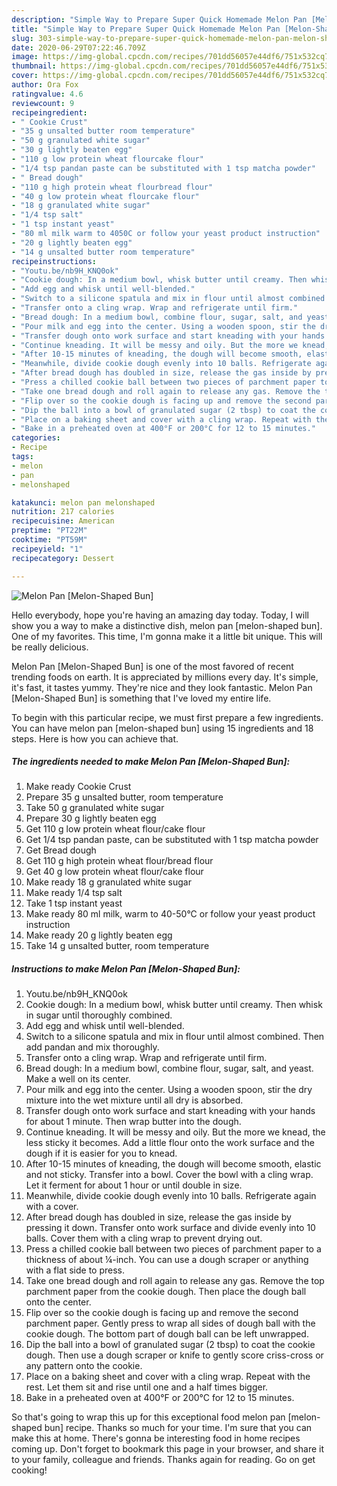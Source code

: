 ```yaml
---
description: "Simple Way to Prepare Super Quick Homemade Melon Pan [Melon-Shaped Bun]"
title: "Simple Way to Prepare Super Quick Homemade Melon Pan [Melon-Shaped Bun]"
slug: 303-simple-way-to-prepare-super-quick-homemade-melon-pan-melon-shaped-bun
date: 2020-06-29T07:22:46.709Z
image: https://img-global.cpcdn.com/recipes/701dd56057e44df6/751x532cq70/melon-pan-melon-shaped-bun-recipe-main-photo.jpg
thumbnail: https://img-global.cpcdn.com/recipes/701dd56057e44df6/751x532cq70/melon-pan-melon-shaped-bun-recipe-main-photo.jpg
cover: https://img-global.cpcdn.com/recipes/701dd56057e44df6/751x532cq70/melon-pan-melon-shaped-bun-recipe-main-photo.jpg
author: Ora Fox
ratingvalue: 4.6
reviewcount: 9
recipeingredient:
- " Cookie Crust"
- "35 g unsalted butter room temperature"
- "50 g granulated white sugar"
- "30 g lightly beaten egg"
- "110 g low protein wheat flourcake flour"
- "1/4 tsp pandan paste can be substituted with 1 tsp matcha powder"
- " Bread dough"
- "110 g high protein wheat flourbread flour"
- "40 g low protein wheat flourcake flour"
- "18 g granulated white sugar"
- "1/4 tsp salt"
- "1 tsp instant yeast"
- "80 ml milk warm to 4050C or follow your yeast product instruction"
- "20 g lightly beaten egg"
- "14 g unsalted butter room temperature"
recipeinstructions:
- "Youtu.be/nb9H_KNQ0ok"
- "Cookie dough: In a medium bowl, whisk butter until creamy. Then whisk in sugar until thoroughly combined."
- "Add egg and whisk until well-blended."
- "Switch to a silicone spatula and mix in flour until almost combined. Then add pandan and mix thoroughly."
- "Transfer onto a cling wrap. Wrap and refrigerate until firm."
- "Bread dough: In a medium bowl, combine flour, sugar, salt, and yeast. Make a well on its center."
- "Pour milk and egg into the center. Using a wooden spoon, stir the dry mixture into the wet mixture until all dry is absorbed."
- "Transfer dough onto work surface and start kneading with your hands for about 1 minute. Then wrap butter into the dough."
- "Continue kneading. It will be messy and oily. But the more we knead, the less sticky it becomes. Add a little flour onto the work surface and the dough if it is easier for you to knead."
- "After 10-15 minutes of kneading, the dough will become smooth, elastic and not sticky. Transfer into a bowl. Cover the bowl with a cling wrap. Let it ferment for about 1 hour or until double in size."
- "Meanwhile, divide cookie dough evenly into 10 balls. Refrigerate again with a cover."
- "After bread dough has doubled in size, release the gas inside by pressing it down. Transfer onto work surface and divide evenly into 10 balls. Cover them with a cling wrap to prevent drying out."
- "Press a chilled cookie ball between two pieces of parchment paper to a thickness of about ¼-inch. You can use a dough scraper or anything with a flat side to press."
- "Take one bread dough and roll again to release any gas. Remove the top parchment paper from the cookie dough. Then place the dough ball onto the center."
- "Flip over so the cookie dough is facing up and remove the second parchment paper. Gently press to wrap all sides of dough ball with the cookie dough. The bottom part of dough ball can be left unwrapped."
- "Dip the ball into a bowl of granulated sugar (2 tbsp) to coat the cookie dough. Then use a dough scraper or knife to gently score criss-cross or any pattern onto the cookie."
- "Place on a baking sheet and cover with a cling wrap. Repeat with the rest. Let them sit and rise until one and a half times bigger."
- "Bake in a preheated oven at 400°F or 200°C for 12 to 15 minutes."
categories:
- Recipe
tags:
- melon
- pan
- melonshaped

katakunci: melon pan melonshaped 
nutrition: 217 calories
recipecuisine: American
preptime: "PT22M"
cooktime: "PT59M"
recipeyield: "1"
recipecategory: Dessert

---
```



![Melon Pan [Melon-Shaped Bun]](https://img-global.cpcdn.com/recipes/701dd56057e44df6/751x532cq70/melon-pan-melon-shaped-bun-recipe-main-photo.jpg)

Hello everybody, hope you're having an amazing day today. Today, I will show you a way to make a distinctive dish, melon pan [melon-shaped bun]. One of my favorites. This time, I'm gonna make it a little bit unique. This will be really delicious.



Melon Pan [Melon-Shaped Bun] is one of the most favored of recent trending foods on earth. It is appreciated by millions every day. It's simple, it's fast, it tastes yummy. They're nice and they look fantastic. Melon Pan [Melon-Shaped Bun] is something that I've loved my entire life.


To begin with this particular recipe, we must first prepare a few ingredients. You can have melon pan [melon-shaped bun] using 15 ingredients and 18 steps. Here is how you can achieve that.

<!--inarticleads1-->

##### The ingredients needed to make Melon Pan [Melon-Shaped Bun]:

1. Make ready  Cookie Crust
1. Prepare 35 g unsalted butter, room temperature
1. Take 50 g granulated white sugar
1. Prepare 30 g lightly beaten egg
1. Get 110 g low protein wheat flour/cake flour
1. Get 1/4 tsp pandan paste, can be substituted with 1 tsp matcha powder
1. Get  Bread dough
1. Get 110 g high protein wheat flour/bread flour
1. Get 40 g low protein wheat flour/cake flour
1. Make ready 18 g granulated white sugar
1. Make ready 1/4 tsp salt
1. Take 1 tsp instant yeast
1. Make ready 80 ml milk, warm to 40-50°C or follow your yeast product instruction
1. Make ready 20 g lightly beaten egg
1. Take 14 g unsalted butter, room temperature




<!--inarticleads2-->

##### Instructions to make Melon Pan [Melon-Shaped Bun]:

1. Youtu.be/nb9H_KNQ0ok
1. Cookie dough: In a medium bowl, whisk butter until creamy. Then whisk in sugar until thoroughly combined.
1. Add egg and whisk until well-blended.
1. Switch to a silicone spatula and mix in flour until almost combined. Then add pandan and mix thoroughly.
1. Transfer onto a cling wrap. Wrap and refrigerate until firm.
1. Bread dough: In a medium bowl, combine flour, sugar, salt, and yeast. Make a well on its center.
1. Pour milk and egg into the center. Using a wooden spoon, stir the dry mixture into the wet mixture until all dry is absorbed.
1. Transfer dough onto work surface and start kneading with your hands for about 1 minute. Then wrap butter into the dough.
1. Continue kneading. It will be messy and oily. But the more we knead, the less sticky it becomes. Add a little flour onto the work surface and the dough if it is easier for you to knead.
1. After 10-15 minutes of kneading, the dough will become smooth, elastic and not sticky. Transfer into a bowl. Cover the bowl with a cling wrap. Let it ferment for about 1 hour or until double in size.
1. Meanwhile, divide cookie dough evenly into 10 balls. Refrigerate again with a cover.
1. After bread dough has doubled in size, release the gas inside by pressing it down. Transfer onto work surface and divide evenly into 10 balls. Cover them with a cling wrap to prevent drying out.
1. Press a chilled cookie ball between two pieces of parchment paper to a thickness of about ¼-inch. You can use a dough scraper or anything with a flat side to press.
1. Take one bread dough and roll again to release any gas. Remove the top parchment paper from the cookie dough. Then place the dough ball onto the center.
1. Flip over so the cookie dough is facing up and remove the second parchment paper. Gently press to wrap all sides of dough ball with the cookie dough. The bottom part of dough ball can be left unwrapped.
1. Dip the ball into a bowl of granulated sugar (2 tbsp) to coat the cookie dough. Then use a dough scraper or knife to gently score criss-cross or any pattern onto the cookie.
1. Place on a baking sheet and cover with a cling wrap. Repeat with the rest. Let them sit and rise until one and a half times bigger.
1. Bake in a preheated oven at 400°F or 200°C for 12 to 15 minutes.




So that's going to wrap this up for this exceptional food melon pan [melon-shaped bun] recipe. Thanks so much for your time. I'm sure that you can make this at home. There's gonna be interesting food in home recipes coming up. Don't forget to bookmark this page in your browser, and share it to your family, colleague and friends. Thanks again for reading. Go on get cooking!
